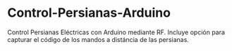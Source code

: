 # Control-Persianas-Arduino
Control Persianas Eléctricas con Arduino mediante RF. Incluye opción para capturar el código de los mandos a distáncia de las persianas.
